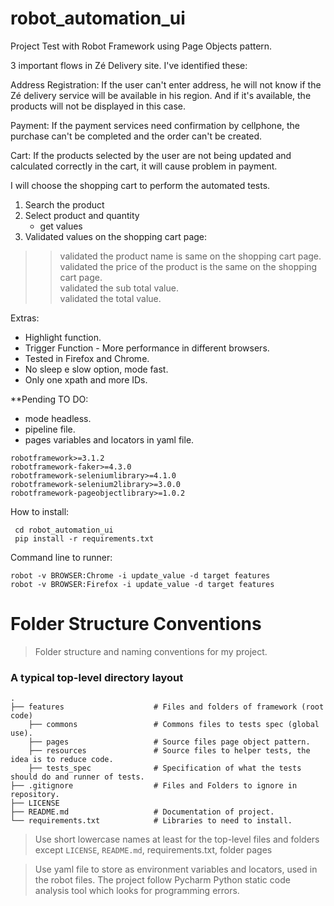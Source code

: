 # robot_automation_ui

Project Test with Robot Framework using Page Objects pattern.

3 important flows in Zé Delivery site. I've identified these:

Address Registration: If the user can't enter address, he will not know if the Zé delivery service will be available in his region. 
And if it's available, the products will not be displayed in this case.

Payment: If the payment services need confirmation by cellphone, the purchase can't be completed and the order can't be created.

Cart: If the products selected by the user are not being updated and calculated correctly in the cart, it will cause problem in payment.

I will choose the shopping cart to perform the automated tests.

1. Search the product
2. Select product and quantity 
    - get values
3. Validated values on the shopping cart page:  
>> validated the product name is same on the shopping cart page.  
>> validated the price of the product is the same on the shopping cart page.  
>> validated the sub total value.  
>> validated the total value.     

Extras:  
- Highlight function.  
- Trigger Function - More performance in different browsers.  
- Tested in Firefox and Chrome.  
- No sleep e slow option, mode fast.  
- Only one xpath and more IDs.  

**Pending TO DO: 
- mode headless.
- pipeline file.
- pages variables and locators in yaml file.

```
robotframework>=3.1.2
robotframework-faker>=4.3.0
robotframework-seleniumlibrary>=4.1.0
robotframework-selenium2library>=3.0.0
robotframework-pageobjectlibrary>=1.0.2
```

How to install:
```
 cd robot_automation_ui   
 pip install -r requirements.txt
```

Command line to runner:
```
robot -v BROWSER:Chrome -i update_value -d target features
robot -v BROWSER:Firefox -i update_value -d target features
```

Folder Structure Conventions
============================

> Folder structure and naming conventions for my project.

### A typical top-level directory layout
    .
    ├── features                    # Files and folders of framework (root code)
        ├── commons                 # Commons files to tests spec (global use).
        ├── pages                   # Source files page object pattern.
        ├── resources               # Source files to helper tests, the idea is to reduce code.
        ├── tests_spec              # Specification of what the tests should do and runner of tests.
    ├── .gitignore                  # Files and Folders to ignore in repository.
    ├── LICENSE
    ├── README.md                   # Documentation of project.
    └── requirements.txt            # Libraries to need to install.

> Use short lowercase names at least for the top-level files and folders except
> `LICENSE`, `README.md`, requirements.txt, folder pages 

> Use yaml file to store as environment variables and locators, used in the robot files.
> The project follow Pycharm Python static code analysis tool which looks for programming errors.